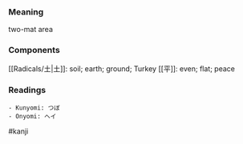 ### Meaning

two-mat area

### Components

[[Radicals/土|土]]: soil; earth; ground; Turkey [[平]]: even; flat; peace

### Readings

```
- Kunyomi: つぼ
- Onyomi: ヘイ
```

#kanji